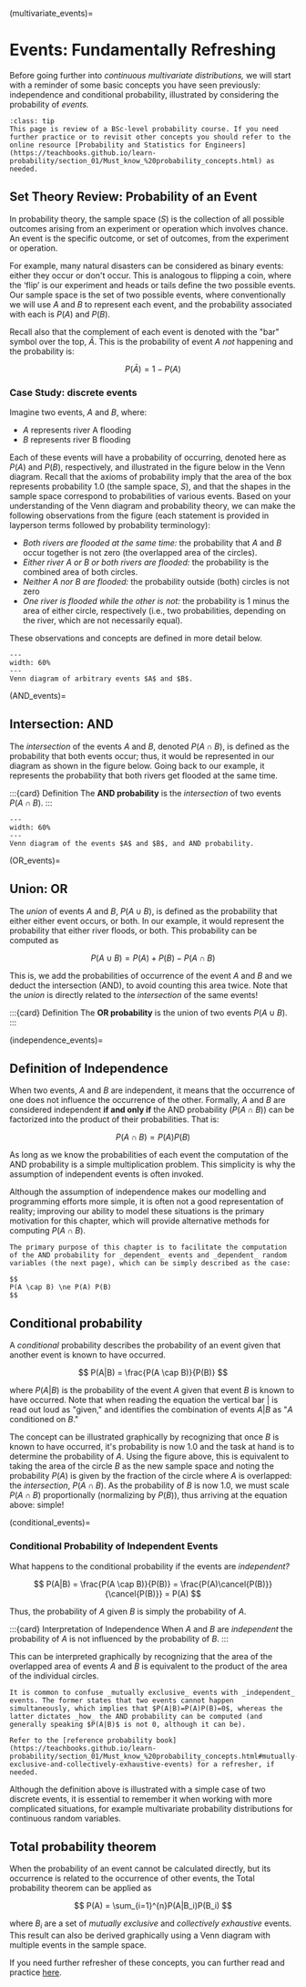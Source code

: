 (multivariate_events)=
# Events: Fundamentally Refreshing

Before going further into _continuous multivariate distributions,_ we will start with a reminder of some basic concepts you have seen previously: independence and conditional probability, illustrated by considering the probability of _events._

```{admonition} "Set Theory Review: Probability of an Event"
:class: tip
This page is review of a BSc-level probability course. If you need further practice or to revisit other concepts you should refer to the online resource [Probability and Statistics for Engineers](https://teachbooks.github.io/learn-probability/section_01/Must_know_%20probability_concepts.html) as needed.
```

## Set Theory Review: Probability of an Event

In probability theory, the sample space ($S$) is the collection of all possible outcomes arising from an experiment or operation which involves chance. An event is the specific outcome, or set of outcomes, from the experiment or operation. 

For example, many natural disasters can be considered as binary events: either they occur or don't occur. This is analogous to flipping a coin, where the ‘flip’ is our experiment and heads or tails define the two possible events. Our sample space is the set of two possible events, where conventionally we will use $A$ and $B$ to represent each event, and the probability associated with each is $P(A)$ and $P(B)$.

Recall also that the complement of each event is denoted with the "bar" symbol over the top, $\bar{A}$. This is the probability of event $A$ _not_ happening and the probability is:

$$
P(\bar{A}) = 1 - P(A)
$$

### Case Study: discrete events

Imagine two events, $A$ and $B$, where:
- $A$ represents river A flooding
- $B$ represents river B flooding

Each of these events will have a probability of occurring, denoted here as $P(A)$ and $P(B)$, respectively, and illustrated in the figure below in the Venn diagram. Recall that the axioms of probability imply that the area of the box represents probability 1.0 (the sample space, $S$), and that the shapes in the sample space correspond to probabilities of various events. Based on your understanding of the Venn diagram and probability theory, we can make the following observations from the figure (each statement is provided in layperson terms followed by probability terminology):

- _Both rivers are flooded at the same time:_ the probability that $A$ and $B$ occur together is not zero (the overlapped area of the circles).
- _Either river A or B or both rivers are flooded:_ the probability is the combined area of both circles.
- _Neither A nor B are flooded:_ the probability outside (both) circles is not zero
- _One river is flooded while the other is not:_ the probability is 1 minus the area of either circle, respectively (i.e., two probabilities, depending on the river, which are not necessarily equal).

These observations and concepts are defined in more detail below.

```{figure} ./figures/venn-events.png
---
width: 60%
---
Venn diagram of arbitrary events $A$ and $B$.
```
(AND_events)=
## Intersection: AND

The _intersection_ of the events $A$ and $B$, denoted $P(A \cap B)$, is defined as the probability that both events occur; thus, it would be represented in our diagram as shown in the figure below. Going back to our example, it represents the probability that both rivers get flooded at the same time.

:::{card} Definition
The **AND probability** is the _intersection_ of two events $P(A \cap B)$.
:::


```{figure} ./figures/venn-intersection.png
---
width: 60%
---
Venn diagram of the events $A$ and $B$, and AND probability.
```
(OR_events)=
## Union: OR

The _union_ of events $A$ and $B$, $P(A \cup B)$, is defined as the probability that either either event occurs, or both. In our example, it would represent the probability that either river floods, or both. This probability can be computed as 

$$
P(A \cup B) = P(A) + P(B) - P(A \cap B)
$$

This is, we add the probabilities of occurrence of the event $A$ and $B$ and we deduct the intersection (AND), to avoid counting this area twice. Note that the _union_ is directly related to the _intersection_ of the same events!

:::{card} Definition
The **OR probability** is the union of two events $P(A \cup B)$.
:::

(independence_events)=
## Definition of Independence

When two events, $A$ and $B$ are independent, it means that the occurrence of one does not influence the occurrence of the other. Formally, $A$ and $B$ are considered independent **if and only if** the AND probability ($P(A \cap B)$) can be factorized into the product of their probabilities. That is:

$$
P(A \cap B) = P(A) P(B)
$$

As long as we know the probabilities of each event the computation of the AND probability is a simple multiplication problem. This simplicity is why the assumption of independent events is often invoked.

Although the assumption of independence makes our modelling and programming efforts more simple, it is often not a good representation of reality; improving our ability to model these situations is the primary motivation for this chapter, which will provide alternative methods for computing $P(A \cap B)$.

```{tip}
The primary purpose of this chapter is to facilitate the computation of the AND probability for _dependent_ events and _dependent_ random variables (the next page), which can be simply described as the case:

$$
P(A \cap B) \ne P(A) P(B)
$$

```

## Conditional probability

A _conditional_ probability describes the probability of an event given that another event is known to have occurred.

$$
P(A|B) =  \frac{P(A \cap B)}{P(B)}
$$
 
where $P(A|B)$ is the probability of the event $A$ given that event $B$ is known to have occurred. Note that when reading the equation the vertical bar $|$ is read out loud as "given," and identifies the combination of events $A|B$ as "$A$ conditioned on $B$."

The concept can be illustrated graphically by recognizing that once $B$ is known to have occurred, it's probability is now 1.0 and the task at hand is to determine the probability of $A$. Using the figure above, this is equivalent to taking the area of the circle $B$ as the new sample space and noting the probability $P(A)$ is given by the fraction of the circle where $A$ is overlapped: the _intersection_, $P(A \cap B)$. As the probability of $B$ is now 1.0, we must scale $P(A \cap B)$ proportionally (normalizing by $P(B)$), thus arriving at the equation above: simple!

(conditional_events)=
### Conditional Probability of Independent Events

What happens to the conditional probability if the events are _independent?_

$$
P(A|B)
= \frac{P(A \cap B)}{P(B)}
= \frac{P(A)\cancel{P(B)}}{\cancel{P(B)}}
= P(A)
$$

Thus, the probability of $A$ given $B$ is simply the probability of $A$.

:::{card} Interpretation of Independence
When $A$ and $B$ are _independent_ the probability of $A$ is not influenced by the probability of $B$.
:::

This can be interpreted graphically by recognizing that the area of the overlapped area of events $A$ and $B$ is equivalent to the product of the area of the individual circles. 

```{tip}
It is common to confuse _mutually exclusive_ events with _independent_ events. The former states that two events cannot happen simultaneously, which implies that $P(A|B)=P(A)P(B)=0$, whereas the latter dictates _how_ the AND probability can be computed (and generally speaking $P(A|B)$ is not 0, although it can be).

Refer to the [reference probability book](https://teachbooks.github.io/learn-probability/section_01/Must_know_%20probability_concepts.html#mutually-exclusive-and-collectively-exhaustive-events) for a refresher, if needed.
```

Although the definition above is illustrated with a simple case of two discrete events, it is essential to remember it when working with more complicated situations, for example multivariate probability distributions for continuous random variables.

## Total probability theorem

When the probability of an event cannot be calculated directly, but its occurrence is related to the occurrence of other events, the Total probability theorem can be applied as

$$
P(A) =  \sum_{i=1}^{n}P(A|B_i)P(B_i)
$$

where $B_i$ are a set of _mutually exclusive_ and _collectively exhaustive_ events. This result can also be derived graphically using a Venn diagram with multiple events in the sample space.

If you need further refresher of these concepts, you can further read and practice [here](https://teachbooks.github.io/learn-probability/section_01/Total_Probability_Theorem.html).



